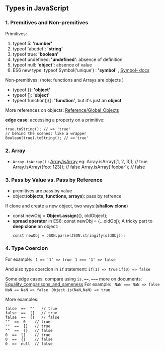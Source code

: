 ## Types in JavaScript

### 1. Premitives and Non-premitives
Primitives:
1.  typeof 5:  **'number'**
2. typeof 'abcdef': **'string'**
3. typeof true: **'boolean'**
4. typeof undefined: **'undefined'**: absence of definition
5. typeof null: **'object'**:  absence of value
6. ES6 new type: typeof Symbol('unique') : **'symbol'** , [Symbol- docs](https://developer.mozilla.org/en-US/docs/Web/JavaScript/Reference/Global_Objects/Symbol)

Non-premitives: (note: functions and Arrays are objects )
* typeof {}: **'object'**
* typeof []: **'object'**
* typeof function(){}: **'function'**, but it's just an **object**

More references on objects: [Reference/Global_Objects](https://developer.mozilla.org/en-US/docs/Web/JavaScript/Reference/Global_Objects)

**edge case**:
accessing a property on a primitive:
```
true.toString(); // => 'true'
// behind the scenes: like a wrapper
Boolean(true).toString(); // =>'true'
```

### 2. Array
* `Array.isArray()` : [Array/isArray](https://developer.mozilla.org/en-US/docs/Web/JavaScript/Reference/Global_Objects/Array/isArray)
 eg: 
	Array.isArray([1, 2, 3]);  // true
	Array.isArray({foo: 123}); // false
	Array.isArray('foobar');   // false

### 3. Pass by Value vs. Pass by Reference
* premitives are pass by value
* object(**objects, functions, arrays**): pass by refrence

If clone and create a new object, two ways:(**shallow clone**)
* const newObj = **Object.assign**({}, oldObject);
* **spread operator** in ES6: const newObj = {...oldObj};
A tricky part to **deep clone** an object:
	```
	const newObj = JSON.parse(JSON.stringify(oldObj));
	```
### 4. Type Coercion
For example: 
` 1 == '1' => true`
` 1 === '1' => false`

And also type coercion in `if` statement:
`if(1) => true`
`if(0) => false`

Some edge cases: compare using `is`, `==`, `===`
more on documents: [Equality_comparisons_and_sameness](https://developer.mozilla.org/en-US/docs/Web/JavaScript/Equality_comparisons_and_sameness)
For example:
` NaN === NaN => false`
` NaN == NaN => false`
` Object.is(NaN,NaN) => true`

More examples:
```
false  ==  ""	// true
false  ==  []	// true
false  ==  {}	// false
""  ==  0	 // true
""  ==  []	 // true
""  ==  {}	 // false
0  ==  []	 // true
0  ==  {}	 // false
0  ==  null  // false  
```
